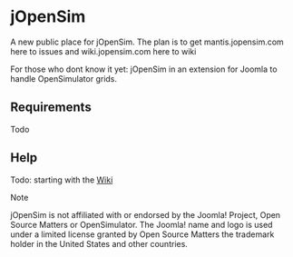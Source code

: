 # jOpenSim

A new public place for jOpenSim. The plan is to get mantis.jopensim.com here to issues and wiki.jopensim.com here to wiki

For those who dont know it yet: jOpenSim in an extension for Joomla to handle OpenSimulator grids.

## Requirements
Todo

## Help
Todo: starting with the [Wiki](https://github.com/FoTo50/jopensim/wiki)

> [!NOTE]
> jOpenSim is not affiliated with or endorsed by the Joomla! Project, Open Source Matters or OpenSimulator. The Joomla! name and logo is used under a limited license granted by Open Source Matters the trademark holder in the United States and other countries.
